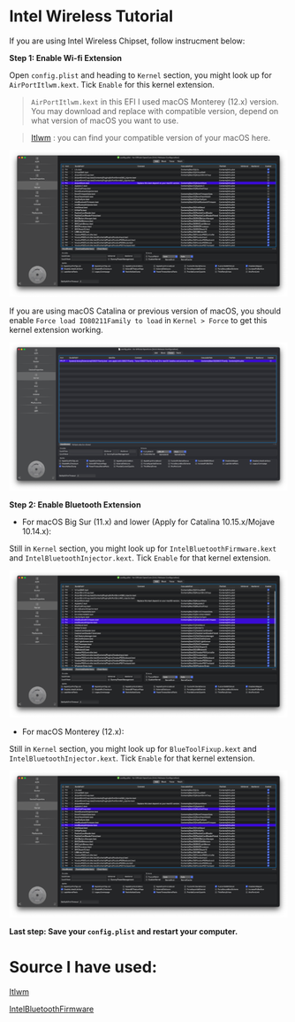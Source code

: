 # Intel Wireless Tutorial

If you are using Intel Wireless Chipset, follow instrucment below:

**Step 1: Enable Wi-fi Extension**

Open `config.plist` and heading to `Kernel` section, you might look up for `AirPortItlwm.kext`. Tick `Enable` for this kernel extension.

> `AirPortItlwm.kext` in this EFI I used macOS Monterey (12.x) version. You may download and replace with compatible version, depend on what version of macOS you want to use.

> [Itlwm](https://github.com/OpenIntelWireless/itlwm/releases) : you can find your compatible version of your macOS here.

![Kernel-Itlwm](https://github.com/quynkk1/e-series-skylake-hackintosh-dell/blob/main/Image/Kernel/Kernel-Itlwm.png)

If you are using macOS Catalina or previous version of macOS, you should enable `Force load IO80211Family to load` in `Kernel > Force` to get this kernel extension working.

![Kernel-IO80211](https://github.com/quynkk1/e-series-skylake-hackintosh-dell/blob/main/Image/Kernel/Kernel-FLIO80211.png)

**Step 2: Enable Bluetooth Extension**

- For macOS Big Sur (11.x) and lower (Apply for Catalina 10.15.x/Mojave 10.14.x):

Still in `Kernel` section, you might look up for `IntelBluetoothFirmware.kext` and `IntelBluetoothInjector.kext`. Tick `Enable` for that kernel extension.

![Kernel-Itlwm-BLT-11](https://github.com/quynkk1/e-series-skylake-hackintosh-dell/blob/main/Image/Kernel/Kernel-BLT-Itlwm-BS.png)

- For macOS Monterey (12.x):

Still in `Kernel` section, you might look up for `BlueToolFixup.kext` and `IntelBluetoothInjector.kext`. Tick `Enable` for that kernel extension.

![Kernel-Itlwm-BLT-12](https://github.com/quynkk1/e-series-skylake-hackintosh-dell/blob/main/Image/Kernel/Kernel-BLT-Itlwm-12.png)

**Last step: Save your `config.plist` and restart your computer.**

# Source I have used:

[Itlwm](https://github.com/OpenIntelWireless/itlwm)

[IntelBluetoothFirmware](https://github.com/OpenIntelWireless/IntelBluetoothFirmware)
